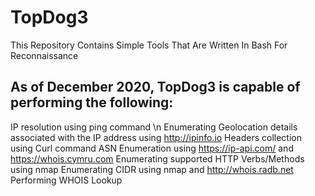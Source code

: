 # TopDog3
This Repository Contains Simple Tools That Are Written In Bash For Reconnaissance

## As of December 2020, TopDog3 is capable of performing the following:
IP resolution using ping command \n
Enumerating Geolocation details associated with the IP address using http://ipinfo.io
Headers collection using Curl command
ASN Enumeration using https://ip-api.com/ and https://whois.cymru.com
Enumerating supported HTTP Verbs/Methods using nmap
Enumerating CIDR using nmap and http://whois.radb.net
Performing WHOIS Lookup
